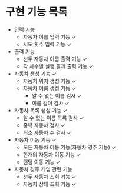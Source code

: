 # 구현 기능 목록

- 입력 기능
    - 자동차 이름 입력 기능 ✓
    - 시도 횟수 입력 기능 ✓
- 출력 기능
    - 선두 자동차 이름 출력 기능 ✓
    - 각 차수별 실행 결과 출력 기능 ✓
- 자동차 생성 기능 ✓
    - 자동차 위치 생성 기능 ✓
    - 자동차 이름 생성 기능 ✓
        - 알 수 없는 이름 검사 ✓
        - 이름 길이 검사 ✓
- 자동차 목록 생성 기능 ✓
    - 알 수 없는 이름 목록 검사 ✓
    - 중복 자동차 검사 ✓
    - 최소 자동차 수 검사 ✓
- 자동차 이동 기능 ✓
    - 모든 자동차 이동 기능(자동차 경주 기능) ✓
    - 한개의 자동차 이동 기능 ✓
    - 랜덤 이동 기능 ✓
- 자동차 경주 게임 관련 기능
    - 선두 자동차 조회 기능 ✓
    - 자동차 상태 조회 기능 ✓
